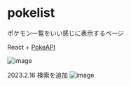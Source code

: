 # pokelist 

ポケモン一覧をいい感じに表示するページ

React + [PokeAPI](https://pokeapi.co/)

![image](https://user-images.githubusercontent.com/44778704/219049761-dbbae26c-f599-474b-81cb-19decd6b627a.png)

2023.2.16 検索を追加
![image](https://user-images.githubusercontent.com/44778704/219406418-2da1cc4f-e5d7-4051-8654-71d4cd004040.png)
